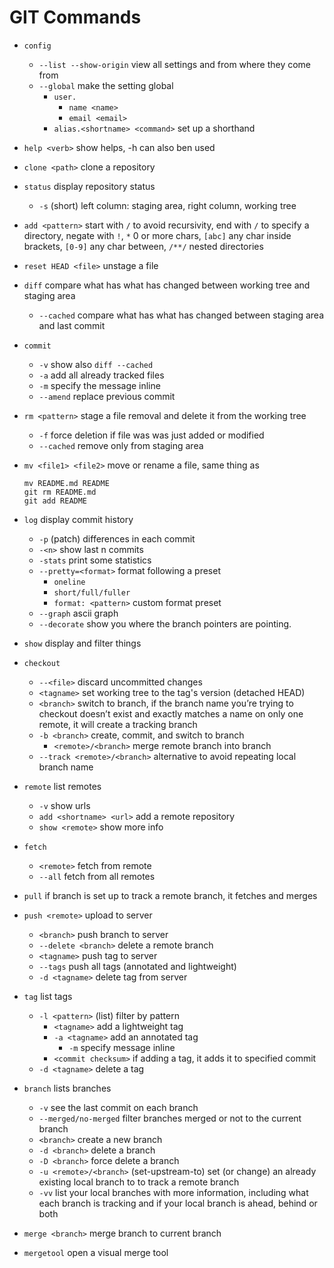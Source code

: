 # GIT Commands

* `config`
  * `--list --show-origin` view all settings and from where they come from
  * `--global` make the setting global
    * `user.`
      * `name <name>`
      * `email <email>`
    * `alias.<shortname> <command>` set up a shorthand
* `help <verb>` show helps, -h can also ben used
* `clone <path>` clone a repository
* `status` display repository status
  * `-s` (short) left column: staging area, right column, working tree
* `add <pattern>` start with `/` to avoid recursivity, end with `/` to specify a directory, negate with `!`, `*` 0 or more chars, `[abc]` any char inside brackets, `[0-9]` any char between, `/**/` nested directories
* `reset HEAD <file>` unstage a file
* `diff` compare what has what has changed between working tree and staging area
  * `--cached` compare what has what has changed between staging area and last commit
* `commit`
  * `-v` show also `diff --cached`
  * `-a` add all already tracked files
  * `-m` specify the message inline
  * `--amend` replace previous commit
* `rm <pattern>` stage a file removal and delete it from the working tree
  * `-f` force deletion if file was was just added or modified
  * `--cached` remove only from staging area
* `mv <file1> <file2>` move or rename a file, same thing as

      mv README.md README  
      git rm README.md
      git add README
* `log` display commit history
  * `-p` (patch) differences in each commit
  * `-<n>` show last n commits
  * `-stats` print some statistics
  * `--pretty=<format>` format following a preset
    * `oneline`
    * `short/full/fuller`
    * `format: <pattern>` custom format preset
  * `--graph` ascii graph
  * `--decorate` show you where the branch pointers are pointing.
* `show` display and filter things
* `checkout`
  * `--<file>` discard uncommitted changes
  * `<tagname>` set working tree to the tag's version (detached HEAD)
  * `<branch>` switch to branch, if the branch name you’re trying to checkout doesn’t exist and exactly matches a name on only one remote, it will create a tracking branch
  * `-b <branch>` create, commit, and switch to branch
    * `<remote>/<branch>` merge remote branch into branch
  * `--track <remote>/<branch>` alternative to avoid repeating local branch name
* `remote` list remotes
  * `-v` show urls
  * `add <shortname> <url>` add a remote repository
  * `show <remote>` show more info
* `fetch`
  * `<remote>` fetch from remote
  * `--all` fetch from all remotes
* `pull` if branch is set up to track a remote branch, it fetches and merges
* `push <remote>` upload to server
  * `<branch>` push branch to server
  * `--delete <branch>` delete a remote branch
  * `<tagname>` push tag to server
  * `--tags` push all tags (annotated and lightweight)
  * `-d <tagname>` delete tag from server
* `tag` list tags
  * `-l <pattern>` (list) filter by pattern
    * `<tagname>` add a lightweight tag
    * `-a <tagname>` add an annotated tag
      * `-m` specify message inline
    * `<commit checksum>` if adding a tag, it adds it to specified commit
  * `-d <tagname>` delete a tag
* `branch` lists branches
  * `-v` see the last commit on each branch
  * `--merged/no-merged` filter branches merged or not to the current branch
  * `<branch>` create a new branch
  * `-d <branch>` delete a branch
  * `-D <branch>` force delete a branch
  * `-u <remote>/<branch>` (set-upstream-to) set (or change) an already existing local branch to to track a remote branch
  * `-vv` list your local branches with more information, including what each branch is tracking and if your local branch is ahead, behind or both
* `merge <branch>` merge branch to current branch
* `mergetool` open a visual merge tool